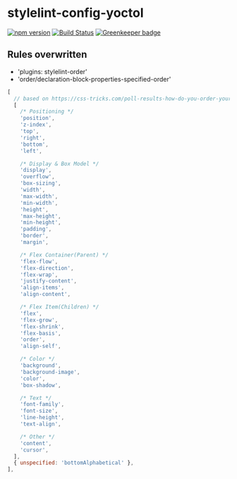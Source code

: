 # stylelint-config-yoctol

[![npm version][npm-image]][npm-url]
[![Build Status][circle-image]][circle-url]
[![Greenkeeper badge](https://badges.greenkeeper.io/Yoctol/stylelint-config-yoctol.svg)](https://greenkeeper.io/)

## Rules overwritten

- 'plugins: stylelint-order'
- 'order/declaration-block-properties-specified-order'
```js
[
  // based on https://css-tricks.com/poll-results-how-do-you-order-your-css-properties/
  [
    /* Positioning */
    'position',
    'z-index',
    'top',
    'right',
    'bottom',
    'left',

    /* Display & Box Model */
    'display',
    'overflow',
    'box-sizing',
    'width',
    'max-width',
    'min-width',
    'height',
    'max-height',
    'min-height',
    'padding',
    'border',
    'margin',

    /* Flex Container(Parent) */
    'flex-flow',
    'flex-direction',
    'flex-wrap',
    'justify-content',
    'align-items',
    'align-content',

    /* Flex Item(Children) */
    'flex',
    'flex-grow',
    'flex-shrink',
    'flex-basis',
    'order',
    'align-self',

    /* Color */
    'background',
    'background-image',
    'color',
    'box-shadow',

    /* Text */
    'font-family',
    'font-size',
    'line-height',
    'text-align',

    /* Other */
    'content',
    'cursor',
  ],
  { unspecified: 'bottomAlphabetical' },
],
```


[npm-image]: https://badge.fury.io/js/stylelint-config-yoctol.svg
[npm-url]: https://www.npmjs.com/package/stylelint-config-yoctol
[circle-image]: https://circleci.com/gh/Yoctol/stylelint-config-yoctol.svg?style=svg
[circle-url]: https://circleci.com/gh/Yoctol/stylelint-config-yoctol
